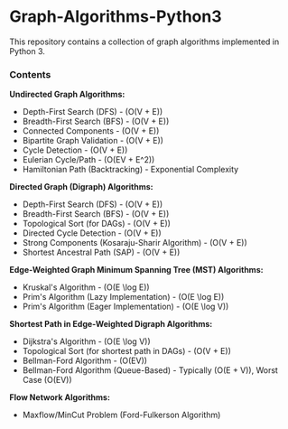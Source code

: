 # Graph-Algorithms-Python3
This repository contains a collection of graph algorithms implemented in Python 3.

### Contents

**Undirected Graph Algorithms:**
- Depth-First Search (DFS) - \(O(V + E)\)
- Breadth-First Search (BFS) - \(O(V + E)\)
- Connected Components - \(O(V + E)\)
- Bipartite Graph Validation - \(O(V + E)\)
- Cycle Detection - \(O(V + E)\)
- Eulerian Cycle/Path - \(O(EV + E^2)\)
- Hamiltonian Path (Backtracking) - Exponential Complexity

**Directed Graph (Digraph) Algorithms:**
- Depth-First Search (DFS) - \(O(V + E)\)
- Breadth-First Search (BFS) - \(O(V + E)\)
- Topological Sort (for DAGs) - \(O(V + E)\)
- Directed Cycle Detection - \(O(V + E)\)
- Strong Components (Kosaraju-Sharir Algorithm) - \(O(V + E)\)
- Shortest Ancestral Path (SAP) - \(O(V + E)\)

**Edge-Weighted Graph Minimum Spanning Tree (MST) Algorithms:**
- Kruskal's Algorithm - \(O(E \log E)\)
- Prim's Algorithm (Lazy Implementation) - \(O(E \log E)\)
- Prim's Algorithm (Eager Implementation) - \(O(E \log V)\)

**Shortest Path in Edge-Weighted Digraph Algorithms:**
- Dijkstra's Algorithm - \(O(E \log V)\)
- Topological Sort (for shortest path in DAGs) - \(O(V + E)\)
- Bellman-Ford Algorithm - \(O(EV)\)
- Bellman-Ford Algorithm (Queue-Based) - Typically \(O(E + V)\), Worst Case \(O(EV)\)

**Flow Network Algorithms:**
- Maxflow/MinCut Problem (Ford-Fulkerson Algorithm)
